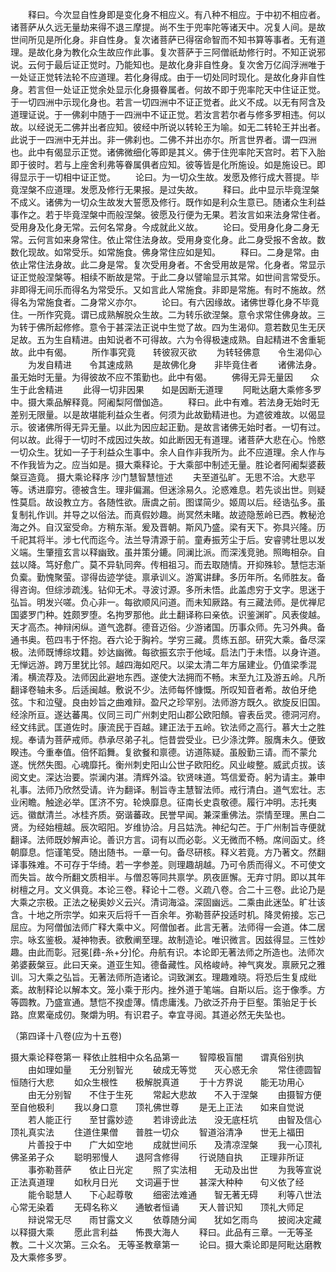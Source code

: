 <!-- { "loadSidebar": true } -->
　　释曰。今次显自性身即是变化身不相应义。有八种不相应。于中初不相应者。诸菩萨从久远无量劫来得不退三摩提。尚不生于兜率陀等诸天中。况复人间。是故世间所见是所化身。非自性身。复次诸菩萨已得宿命智而不知书算等事者。无有道理。是故化身为教化众生故应作此事。复次菩萨于三阿僧祇劫修行时。不知正说邪说。云何于最后证正觉时。乃能知也。是故化身非自性身。复次舍万亿阎浮洲唯于一处证正觉转法轮不应道理。若化身得成。由于一切处同时现化。是故化身非自性身。若言但一处证正觉余处显示化身摄眷属者。何故不即于兜率陀天中住证正觉。于一切四洲中示现化身也。若言一切四洲中不证正觉者。此义不成。以无有阿含及道理证说。于一佛刹中随于一四洲中不证正觉。若汝言若尔者与修多罗相违。何以故。以经说无二佛并出者应知。彼经中所说以转轮王为喻。如无二转轮王并出者。此说于一四洲中无并出。非一佛刹也。二佛不并出亦尔。所言世界者。谓一四洲也。此中有偈显示正觉。诸佛微细化等即是其义。佛于住兜率陀天宫时。若下入胎即于彼时。若与上座舍利弗等眷属俱者应知。彼等皆是化所施设。如是施设已。即得显示于一切相中证正觉。
　　论曰。为一切众生故。发愿及修行成大菩提。毕竟涅槃不应道理。发愿及修行无果报。是过失故。
　　释曰。此中显示毕竟涅槃不成义。诸佛为一切众生故发大誓愿及修行。既作如是利众生意已。随诸众生利益事作之。若于毕竟涅槃中而般涅槃。彼愿及行便为无果。若汝言如来法身常住者。受用身及化身无常。云何名常身。今成就此义故。
　　论曰。受用身化身二身无常。云何言如来身常住。依止常住法身故。受用身变化身。此二身受报不舍故。数数化现故。如常受乐。如常施食。佛身常住应如是知。
　　释曰。二身是常。由依止常住法身故。此二身是常。复次受用身者。不舍受用故是常。化身者。常显示证正觉般涅槃等。相续不断故是常。于此二身以譬喻显示其常。如世间言常受乐。非即得无间乐而得名为常受乐。又如言此人常施食。非即是常施。有时不施故。然得名为常施食者。二身常义亦尔。
　　论曰。有六因缘故。诸佛世尊化身不毕竟住。一所作究竟。谓已成熟解脱众生故。二为转乐欲涅槃。意令求常住佛身故。三为转于佛所起修修。意令于甚深法正说中生觉了故。四为生渴仰。意若数见生无厌足故。五为生自精进。由知说者不可得故。六为令得极速成熟。自起精进不舍重轭故。此中有偈。
　　所作事究竟　　转彼寂灭欲
　　为转轻佛意　　令生渴仰心
　　为发自精进　　令其速成熟
　　是故佛化身　　非毕竟住者
　　诸佛法身。虽无始时无量。为得彼故不应不策勤也。此中有偈。
　　佛得无异无量因　　众生于此舍精进
　　此得一切非因果　　如是因断无道理
　　阿毗达磨大乘修多罗中。摄大乘品解释竟。阿阇梨阿僧伽造。
　　释曰。此中有难。若法身无始时无差别无限量。以是故堪能利益众生者。何须为此故勤精进也。为遮彼难故。以偈显示。彼诸佛所得无异无量。以此为因应起正勤。是故言诸佛无始时者。一切有过。何以故。此得于一切时不成因过失故。如此断因无有道理。诸菩萨大悲在心。怜愍一切众生。犹如一子于利益众生事中。余人自作非我所为。此不应道理。余人作与不作我皆为之。应当如是。摄大乘释论。于大乘部中制述无量。胜论者阿阇梨婆薮槃豆造竟。
摄大乘论释序
沙门慧智慧愷述
　　夫至道弘旷。无思不洽。大悲平等。诱进靡穷。德被含生。理非偏漏。但迷涂易久。沦惑难息。若先谈出世。则疑性莫启。故设教立方。各随性欲。唐虞之前。图谍简少。姬周以后。经诰弘多。虽复制礼作训。并导之以俗法。而真假妙趣。尚冥然未睹。故迹隐葱岭已西。教秘沧海之外。自汉室受命。方稍东渐。爰及晋朝。斯风乃盛。梁有天下。弥具兴隆。历千祀其将半。涉七代而迄今。法兰导清源于前。童寿振芳尘于后。安睿骋壮思以发义端。生肇擅玄言以释幽致。虽并策分鏕。同澜比派。而深浅竞驰。照晦相杂。自兹以降。笃好愈广。莫不异轨同奔。传相祖习。而去取随情。开抑殊轸。慧恺志渐负槖。勤愧聚萤。谬得齿迹学徒。禀承训义。游寓讲肆。多历年所。名师胜友。备得咨询。但综涉疏浅。钻仰无术。寻波讨源。多所未悟。此盖虑穷于文字。思迷于弘旨。明发兴嗟。负心非一。每欲顺风问道。而未知厥路。有三藏法师。是优禅尼国婆罗门种。姓颇罗堕。名拘罗那他。此土翻译称曰亲依。识鉴渊旷。风表俊越。天才高杰。神辩闲纵。道气逸群。德音迈俗。少游诸国。历事众师。先习外典。备通书奥。苞四韦于怀抱。吞六论于胸衿。学穷三藏。贯练五部。研究大乘。备尽深极。法师既博综坟籍。妙达幽微。每欲振玄宗于他域。启法门于未悟。以身许道。无惮远游。跨万里犹比邻。越四海如咫尺。以梁太清二年方届建业。仍值梁季混淆。横流荐及。法师因此避地东西。遂使大法拥而不畅。末至九江及游五岭。凡所翻译卷轴未多。后适闽越。敷说不少。法师每怀慷慨。所叹知音者希。故伯牙绝弦。卞和泣璧。良由妙旨之曲难辩。盈尺之珍罕别。法师游方既久。欲旋反旧国。经涂所亘。遂达蕃禺。仪同三司广州刺史阳山郡公欧阳頠。睿表岳灵。德洞河府。经文纬武。匡道佐时。康流民于百越。建正法于五岭。钦法师之高行。慕大士之胜规。奉请为菩萨戒师。恭承尽弟子礼。恺昔尝受业。已少涤沈弊。服膺未久。便致睽违。今重奉值。倍怀蹈舞。复欲餐和禀德。访道陈疑。虽殷勤三请。而不蒙允遂。恍然失图。心魂靡托。衡州刺史阳山公世子欧阳纥。风业峻整。威武贞拔。该阅文史。深达治要。崇澜内湛。清辉外溢。钦贤味道。笃信爱奇。躬为请主。兼申礼事。法师乃欣然受请。许为翻译。制旨寺主慧智法师。戒行清白。道气宏壮。志业闲瞻。触途必举。匡济不穷。轮焕靡息。征南长史袁敬德。履行冲明。志托夷远。徽猷清兰。冰桂齐质。弼谐蕃政。民誉早闻。兼深重佛法。崇情至理。黑白二贤。为经始檀越。辰次昭阳。岁维协洽。月吕姑洗。神纪勾芒。于广州制旨寺便就翻译。法师既妙解声论。善识方言。词有以而必彰。义无微而不畅。席间函丈。终朝靡息。恺谨笔受。随出随书。一章一句。备尽研核。释义若竟。方乃著文。然翻译事殊难。不可存于华绮。若一字参差。则理趣胡越。乃可令质而得义。不可使文而失旨。故今所翻文质相半。与僧忍等同共禀学。夙夜匪懈。无弃寸阴。即以其年树檀之月。文义俱竟。本论三卷。释论十二卷。义疏八卷。合二十三卷。此论乃是大乘之宗极。正法之秘奥妙义云兴。清词海溢。深固幽远。二乘由此迷坠。旷壮该含。十地之所宗学。如来灭后将千一百余年。弥勒菩萨投适时机。降灵俯接。忘己屈应。为阿僧伽法师广释大乘中义。阿僧伽者。此言无著。法师得一会道。体二居宗。咏玄鉴极。凝神物表。欲敷阐至理。故制造论。唯识微言。因兹得显。三性妙趣。由此而彰。冠冕[彞-糸+分]伦。舟航有识。本论即无著法师之所造也。法师次弟婆薮槃豆。此曰天亲。道亚生知。德备藏性。风格峻峙。神气爽发。禀厥兄之雅训。习大乘之弘旨。无著法师所造诸论。词致渊玄。理趣难晓。将恐后生复成纰紊。故制释论以解本文。笼小乘于形内。挫外道于笔端。自斯以后。迄于像季。方等圆教。乃盛宣通。慧恺不揆虚薄。情虑庸浅。乃欲泛芥舟于巨壑。策骀足于长路。庶累毫成仞。聚爝为明。有识君子。幸宜寻阅。其道必然无失坠也。


（第四译十八卷(应为十五卷)


摄大乘论释卷第一
释依止胜相中众名品第一
　　智障极盲闇　　谓真俗别执
　　由如理如量　　无分别智光
　　破成无等觉　　灭心惑无余
　　常住德圆智　　恒随行大悲
　　如众生根性　　极解脱真道
　　于十方界说　　能无功用心
　　由无分别智　　不住于生死
　　常起大悲故　　不入于涅槃
　　由摄智方便　　至自他极利
　　我以身口意　　顶礼佛世尊
　　是无上正法　　如来自觉说
　　若人能正行　　至甘露妙迹
　　若诽谤此法　　没无底枉坑
　　由智及信心　　顶礼真实法
　　住道住果僧　　普胜一切众
　　智道浴清净　　世无上福田
　　片善投于中　　广大如空地
　　成就世间乐　　及清凉涅槃
　　我一心顶礼　　佛圣弟子众
　　聪明邪慢人　　退阿含修得
　　行说随自执　　正理非所证
　　事弥勒菩萨　　依止日光定
　　照了实法相　　无动及出世
　　为我等宣说　　正法真道理
　　如秋月日光　　文词遍于世
　　甚深大种种　　句义依了经
　　能令聪慧人　　下心起尊敬
　　细密法难通　　智无著无碍
　　利等八世法　　心常无染着
　　无碍名称义　　通敏者恒诵
　　天人普识知　　顶礼大师足
　　辩说常无尽　　雨甘露文义
　　依尊随分闻　　犹如乞雨鸟
　　披阅决定藏　　以释摄大乘
　　愿此言利益　　怖畏大海人
　　释曰。此品有三章。一无等圣教。二十义次第。三众名。
无等圣教章第一
　　论曰。摄大乘论即是阿毗达磨教及大乘修多罗。
